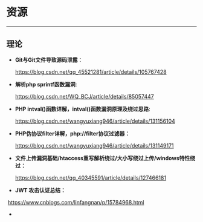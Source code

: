 # 资源

----

## 理论

- **Git与Git文件导致源码泄露**：

  https://blog.csdn.net/qq_45521281/article/details/105767428

- **解析php sprintf函数漏洞**:

  https://blog.csdn.net/WQ_BCJ/article/details/85057447

- **PHP intval()函数详解，intval()函数漏洞原理及绕过思路**:

  https://blog.csdn.net/wangyuxiang946/article/details/131156104

- **PHP伪协议filter详解，php://filter协议过滤器：**

  https://blog.csdn.net/wangyuxiang946/article/details/131149171
  
- **文件上传漏洞基础/htaccess重写解析绕过/大小写绕过上传/windows特性绕过：**

  https://blog.csdn.net/qq_40345591/article/details/127466181
  
- **JWT 攻击认证总结：**

​	 https://www.cnblogs.com/linfangnan/p/15784968.html

- 
